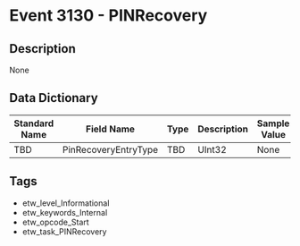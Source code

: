 # Event 3130 - PINRecovery

## Description
None

## Data Dictionary
|Standard Name|Field Name|Type|Description|Sample Value|
|---|---|---|---|---|
|TBD|PinRecoveryEntryType|TBD|UInt32|None|None|

## Tags
* etw_level_Informational
* etw_keywords_Internal
* etw_opcode_Start
* etw_task_PINRecovery
